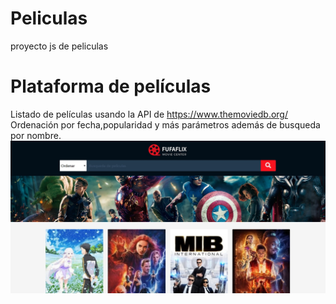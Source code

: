 # Peliculas
proyecto js de peliculas
# Plataforma de películas

Listado de películas usando la  API de https://www.themoviedb.org/
Ordenación por fecha,popularidad y más parámetros además de busqueda por nombre. 
![alt text](https://github.com/worrison/Peliculas/blob/master/img/home.jpg)
